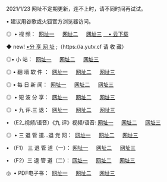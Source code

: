 <p>2021/1/23 网址不定期更新，连不上时，请不同时间再试试。
<p>• 建议用谷歌或火狐官方浏览器访问。
<p>◎  • 视 频： 
<a href="http://hfs.guitarhaven.com/" target="_blank">网址一</a> 　 
<a href="http://hsa.guitarhaven.com/" target="_blank">网址二</a> 　 
<a href="http://hsa.guitarhaven.com/b.html" target="_blank">网址三</a>
<a href="https://yadi.sk/d/d0sUeAOpal3njw" target="_blank">　• 云下载 </a></p>
<p>◆ new! <a href="http://hpd.guitarhaven.com/a.html">•分 享 网 址</a> ;（https://a.yutv.cf 请 收 藏） </p>

<p>◎•  小 站：  
<a href="http://hfs.guitarhaven.com/f.html" target="_blank">网址一</a> 　 
<a href="http://hsa.guitarhaven.com/h.html" target="_blank">网址二</a> 　 
<a href="http://hsa.guitarhaven.com/k/" target="_blank">网址三</a></p><p>

<p>◎  • 翻 墙 软 件 ：  
<a href="http://hfs.guitarhaven.com/ff/" target="_blank">网址一</a> 　 
<a href="http://hsa.guitarhaven.com/s/read/a1_nd.html" target="_blank">网址二</a> 　 
<a href="http://hsa.guitarhaven.com/ff/index.html" target="_blank">网址三</a></p>
<p>◎  • 每 日 新 闻：  
<a href="http://hfs.guitarhaven.com/day/" target="_blank">网址一</a> 　 
<a href="http://hsa.guitarhaven.com/day/" target="_blank">网址二</a> 　 
<a href="http://hsa.guitarhaven.com/day/index.html" target="_blank">网址三</a></p>
<p>◎   • 短 波 分 享：  
<a href="http://hfs.guitarhaven.com/h/" target="_blank">网址一</a> 　 
<a href="http://hsa.guitarhaven.com/h/" target="_blank">网址二</a> 　 
<a href="http://hsa.guitarhaven.com/h/index.html" target="_blank">网址三</a></p>
<p>◎   • 九 评.三 退：  
<a href="http://hfs.guitarhaven.com/t/" target="_blank">网址一</a> 　 
<a href="http://hsa.guitarhaven.com/v2/index.html" target="_blank">网址二</a> 　 
<a href="http://hsa.guitarhaven.com/tt/index.html" target="_blank">网址三</a> 　</p>
<p>  • （E2_视频/语音）《九 评》视频/语音: 
<a href="http://hsa.guitarhaven.com/7738.html" target="_blank">网址一</a> 　 
<a href="http://hsa.guitarhaven.com/7614.html" target="_blank">网址二</a> 　 
<a href="http://hsa.guitarhaven.com/7633.html" target="_blank">网址三</a></p>
<p>◎   • 三 退 管 道...退 党 网：  
<a href="http://hfs.guitarhaven.com/go/td1.html" target="_blank">网址一</a> 　 
<a href="http://hsa.guitarhaven.com/go/td2.html" target="_blank">网址二</a> 　 
<a href="http://hsa.guitarhaven.com/go/td3.html" target="_blank">网址三</a></p>
<p>  • （F1） 三 退 管 道（一）： 
<a href="http://hfs.guitarhaven.com/dd/" target="_blank">网址一</a> 　 
<a href="http://hsa.guitarhaven.com/s/read/a1_tdx.html" target="_blank">网址二</a> 　 
<a href="http://hsa.guitarhaven.com/dd/" target="_blank">网址三</a></p>
<p>  • （F2）三 退 管 道（二）： 
<a href="http://hsa.guitarhaven.com/d/" target="_blank">网址一</a> 　 
<a href="http://hfs.guitarhaven.com/d/index.html" target="_blank">网址二</a> 　 
<a href="http://hsa.guitarhaven.com/d/" target="_blank">网址三</a></p>
<p>◎   • PDF电子书：  
<a href="http://hfs.guitarhaven.com/p/" target="_blank">网址一</a> 　 
<a href="http://hsa.guitarhaven.com/p/index.html" target="_blank">网址二</a> 　 
<a href="http://hsa.guitarhaven.com/p/" target="_blank">网址三</a></p>

